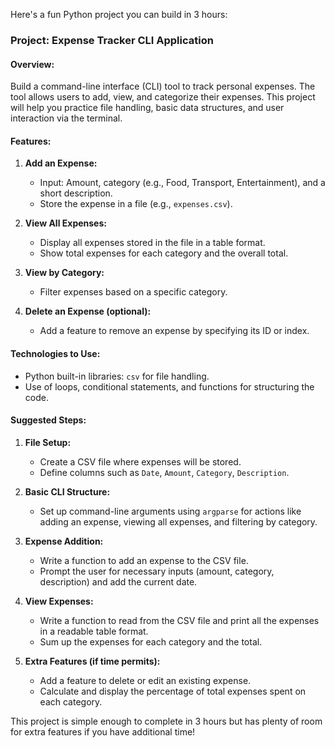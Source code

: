 Here's a fun Python project you can build in 3 hours:

### **Project: Expense Tracker CLI Application**

#### **Overview:**
Build a command-line interface (CLI) tool to track personal expenses. The tool allows users to add, view, and categorize their expenses. This project will help you practice file handling, basic data structures, and user interaction via the terminal.

#### **Features:**
1. **Add an Expense:**
   - Input: Amount, category (e.g., Food, Transport, Entertainment), and a short description.
   - Store the expense in a file (e.g., `expenses.csv`).
   
2. **View All Expenses:**
   - Display all expenses stored in the file in a table format.
   - Show total expenses for each category and the overall total.

3. **View by Category:**
   - Filter expenses based on a specific category.

4. **Delete an Expense (optional):**
   - Add a feature to remove an expense by specifying its ID or index.

#### **Technologies to Use:**
- Python built-in libraries: `csv` for file handling.
- Use of loops, conditional statements, and functions for structuring the code.

#### **Suggested Steps:**

1. **File Setup:**
   - Create a CSV file where expenses will be stored.
   - Define columns such as `Date`, `Amount`, `Category`, `Description`.

2. **Basic CLI Structure:**
   - Set up command-line arguments using `argparse` for actions like adding an expense, viewing all expenses, and filtering by category.

3. **Expense Addition:**
   - Write a function to add an expense to the CSV file.
   - Prompt the user for necessary inputs (amount, category, description) and add the current date.

4. **View Expenses:**
   - Write a function to read from the CSV file and print all the expenses in a readable table format.
   - Sum up the expenses for each category and the total.

5. **Extra Features (if time permits):**
   - Add a feature to delete or edit an existing expense.
   - Calculate and display the percentage of total expenses spent on each category.

This project is simple enough to complete in 3 hours but has plenty of room for extra features if you have additional time!
